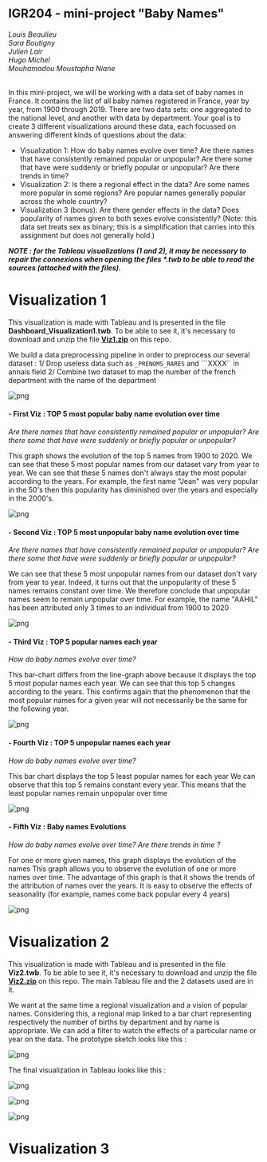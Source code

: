 <h1><font size=5>IGR204 - mini-project "Baby Names"</font></h1>
<i>Louis Beaulieu<br>
Sara Boutigny<br>
Julien Lair<br>
Hugo Michel<br>
Mouhamadou Moustapha Niane<br><br></i>

<p>In this mini-project, we will be working with a data set of baby names in France. It contains the list of all baby names registered in France, year by year, from 1900 through 2019. There are two data sets: one aggregated to the national level, and another with data by department. Your goal is to create 3 different visualizations around these data, each focussed on answering different kinds of questions about the data:

- Visualization 1: How do baby names evolve over time? Are there names that have consistently remained popular or unpopular? Are there some that have were suddenly or briefly popular or unpopular? Are there trends in time?
- Visualization 2: Is there a regional effect in the data? Are some names more popular in some regions? Are popular names generally popular across the whole country?
- Visualization 3 (bonus): Are there gender effects in the data? Does popularity of names given to both sexes evolve consistently? (Note: this data set treats sex as binary; this is a simplification that carries into this assignment but does not generally hold.)</p>

<i><b>NOTE : for the Tableau visualizations (1 and 2), it may be necessary to repair the connexions when opening the files *.twb to be able to read the sources (attached with the files).</b></i>

<h1>Visualization 1</h1>

This visualization is made with Tableau and is presented in the file <b>Dashboard_Visualization1.twb</b>. To be able to see it, it's necessary to download and unzip the file <b><a href="https://github.com/lbeaulieu-git/baby_names/raw/main/Viz1.zip">Viz1.zip</a></b> on this repo.

We build a data preprocessing pipeline in order to preprocess our several dataset : 
1/ Drop useless data such as ``_PRENOMS_RARES`` and ```XXXX`` in annais field
2/ Combine two dataset to map the number of the french department with the name of the department

![png](data_preprocess_pipeline.png)

#### - First Viz : TOP 5 most popular baby name evolution over time
_Are there names that have consistently remained popular or unpopular?_
_Are there some that have were suddenly or briefly popular or unpopular?_

This graph shows the evolution of the top 5 names from 1900 to 2020. 
We can see that these 5 most popular names from our dataset vary from year to year.
We can see that these 5 names don't always stay the most popular according to the years. For example, the first name "Jean" was very popular in the 50's then this popularity has diminished over the years and especially in the 2000's.

![png](Viz1-1.png)

#### - Second Viz : TOP 5 most unpopular baby name evolution over time
_Are there names that have consistently remained popular or unpopular?_
_Are there some that have were suddenly or briefly popular or unpopular?_

We can see that these 5 most unpopular names from our dataset don't vary from year to year. 
Indeed, it turns out that the unpopularity of these 5 names remains constant over time. We therefore conclude that unpopular names seem to remain unpopular over time. For example, the name "AAHIL" has been attributed only 3 times to an individual from 1900 to 2020

![png](Viz1-2.png)

#### - Third Viz : TOP 5 popular names each year
_How do baby names evolve over time?_

This bar-chart differs from the line-graph above because it displays the top 5 most popular names each year. 
We can see that this top 5 changes according to the years. This confirms again that the phenomenon that the most popular names for a given year will not necessarily be the same for the following year. 

![png](Viz1-3.png)

#### - Fourth Viz : TOP 5 unpopular names each year
_How do baby names evolve over time?_

This bar chart displays the top 5 least popular names for each year
We can observe that this top 5 remains constant every year. This means that the least popular names remain unpopular over time

![png](Viz1-4.png)

#### - Fifth Viz : Baby names Evolutions
_How do baby names evolve over time?_
_Are there trends in time ?_

For one or more given names, this graph displays the evolution of the names
This graph allows you to observe the evolution of one or more names over time. 
The advantage of this graph is that it shows the trends of the attribution of names over the years. It is easy to observe the effects of seasonality (for example, names come back popular every 4 years)

![png](Viz1-5.png)

<h1>Visualization 2</h1>

This visualization is made with Tableau and is presented in the file <b>Viz2.twb</b>. To be able to see it, it's necessary to download and unzip the file <b><a href="https://github.com/lbeaulieu-git/baby_names/raw/main/Viz2.zip">Viz2.zip</a></b> on this repo. The main Tableau file and the 2 datasets used are in it.
  
We want at the same time a regional visualization and a vision of popular names. Considering this, a regional map linked to a bar chart representing respectively the number of births by department and by name is appropriate. We can add a filter to watch the effects of a particular name or year on the data.
The prototype sketch looks like this :

![png](viz2-sketch.jpg)
  
The final visualization in Tableau looks like this :
  
![png](viz2-1.png)
  
![png](viz2-2.png)
  
![png](viz2-3.png)


<h1>Visualization 3</h1>
